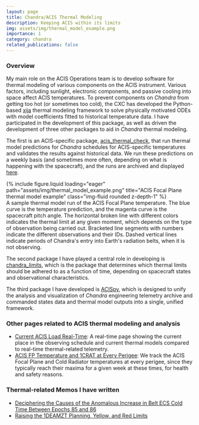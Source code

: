 ```yaml
---
layout: page
title: Chandra/ACIS Thermal Modeling
description: Keeping ACIS within its limits
img: assets/img/thermal_model_example.png
importance: 1
category: chandra
related_publications: false
---
```


### Overview

My main role on the ACIS Operations team is to develop software for thermal modeling of various components on the ACIS instrument. Various factors, including sunlight, electronic components, and passive cooling into space affect ACIS temperatures. To prevent components on _Chandra_ from getting too hot (or sometimes too cold), the CXC has developed the Python-based [xija](https://sot.github.io/xija) thermal modeling framework to solve physically motivated ODEs with model coefficients fitted to historical temperature data. I have participated in the development of this package, as well as driven the development of three other packages to aid in _Chandra_ thermal modeling. 

The first is an ACIS-specific package, [acis_thermal_check](https://cxc.cfa.harvard.edu/acis/acis_thermal_check), that run thermal model predictions for _Chandra_ schedules for ACIS-specific temperatures and validates the results against historical data. We run these predictions on a weekly basis (and sometimes more often, depending on what is happening with the spacecraft), and the runs are archived and displayed [here](https://cxc.cfa.harvard.edu/acis/Thermal/).

<div class="row">
    <div class="col-sm mt-3 mt-md-0">
        {% include figure.liquid loading="eager" path="assets/img/thermal_model_example.png" title="ACIS Focal Plane thermal model example" class="img-fluid rounded z-depth-1" %}
    </div>
</div>
<div class="caption">
    A sample thermal model run of the ACIS Focal Plane temperature. The blue curve is the temperature prediction, and the magenta curve is the spacecraft pitch angle. The horizontal broken line with different colors indicates the thermal limit at any given moment, which depends on the type of observation being carried out. Bracketed line segments with numbers indicate the different observations and their IDs. Dashed vertical lines indicate periods of Chandra's entry into Earth's radiation belts, when it is not observing.
</div>

The second package I have played a central role in developing is [chandra_limits](https://cxc.cfa.harvard.edu/acis/chandra_limits), which is the package that determines which thermal limits should be adhered to as a function of time, depending on spacecraft states and observational characteristics. 

The third package I have developed is [ACISpy](https://cxc.cfa.harvard.edu/acis/acispy), which is designed to unify the analysis and visualization of _Chandra_ engineering telemetry archive and commanded states data and thermal model outputs into a single, unified framework. 

### Other pages related to ACIS thermal modeling and analysis

* [Current ACIS Load Real-Time](https://cxc.cfa.harvard.edu/acis/current_load_page/): A real-time page showing the current place in the observing schedule and current thermal models compared to real-time thermal-related telemetry.
* [ACIS FP Temperature and 1CRAT at Every Perigee](https://cxc.cfa.harvard.edu/acis/cr_fp_plots/index.html): We track the ACIS Focal Plane and Cold Radiator temperatures at every perigee, since they typically reach their maxima for a given week at these times, for health and safety reasons. 

### Thermal-related Memos I have written

* [Deciphering the Causes of the Anomalous Increase in Belt ECS Cold Time Between Epochs 85 and 86](../assets/pdf/cold_time_anomaly.pdf)
* [Raising the 1DEAMZT Planning, Yellow, and Red Limits](../assets/pdf/dea_limit.pdf)